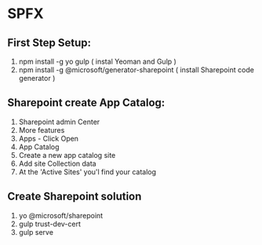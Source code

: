 # SPFX

## First Step Setup:
<ol>
  <li>npm install -g yo gulp ( instal Yeoman and Gulp )</li>
  <li>npm install -g @microsoft/generator-sharepoint ( install Sharepoint code generator  )</li>
</ol>

## Sharepoint create App Catalog:
<ol>
  <li>Sharepoint admin Center</li>
  <li>More features</li>
  <li>Apps - Click Open</li>
  <li>App Catalog</li>
  <li>Create a new app catalog site</li>
  <li>Add site Collection data</li>
  <li>At the 'Active Sites' you'l find your catalog</li>
</ol>

## Create Sharepoint solution
<ol>
  <li>yo @microsoft/sharepoint</li>
  <li>gulp trust-dev-cert</li>
  <li>gulp serve</li>
</ol>

